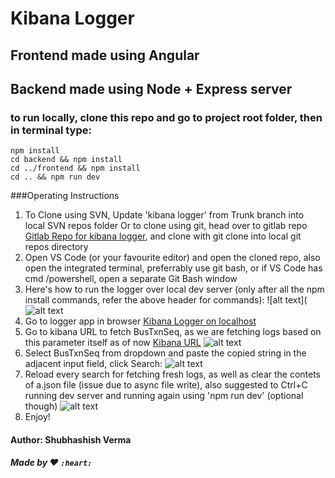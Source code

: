 # Kibana Logger

## Frontend made using Angular

## Backend made using Node + Express server

### to run locally, clone this repo and go to project root folder, then in terminal type:
``` 
npm install
cd backend && npm install
cd ../frontend && npm install
cd .. && npm run dev
```

###Operating Instructions
1. To Clone using SVN, Update 'kibana logger' from Trunk branch into local SVN repos folder
   Or to clone using git, head over to gitlab repo [Gitlab Repo for kibana logger](https://gitlab.tool.nat.bt.com/612394207/kibana-logger), and clone with
   git clone into local git repos directory
2. Open VS Code (or your favourite editor) and open the cloned repo, also open the integrated terminal, preferrably use git bash, or if VS Code has cmd
   /powershell, open a separate Git Bash window
3. Here's how to run the logger over local dev server (only after all the npm install commands, refer the above header for commands): 
    ![alt text](![alt text](https://media.giphy.com/media/kgg2sOZwTirUj4BVO7/giphy.gif "running in localhost")
4. Go to logger app in browser [Kibana Logger on localhost](http://localhost:4200)
5. Go to kibana URL to fetch BusTxnSeq, as we are fetching logs based on this parameter itself as of now
    [Kibana URL](http://kibana.elasticsearch.nat.bt.com/app/kibana#/discover?_g=(refreshInterval:(display:Off,pause:!f,value:0),time:(from:now-15m,mode:quick,to:now))&_a=(columns:!(_source),index:'json-dnp_prod-*',interval:auto,query:(query_string:(analyze_wildcard:!t,query:'*')),sort:!('@timestamp',desc))&indexPattern=json-dnp_prod-*&type=histogram)
    ![alt text](https://media.giphy.com/media/hVgN6JT9yfy4Oc12Lr/giphy.gif "fetching BusTxnSeq from kibana URL")
6. Select BusTxnSeq from dropdown and paste the copied string in the adjacent input field, click Search:
    ![alt text](https://media.giphy.com/media/WQCi7zFseSjdhWKM5O/giphy.gif "operating logger app")
7. Reload every search for fetching fresh logs, as well as clear the contets of a.json file (issue due to async file write), also suggested to Ctrl+C
   running dev server and running again using 'npm run dev' (optional though)
    ![alt text](https://media.giphy.com/media/VIhDMbrJqPxKp0iIEb/giphy.gif "fixes for next usage")
8. Enjoy!


#### Author: Shubhashish Verma
##### Made by :heart: `:heart:`
